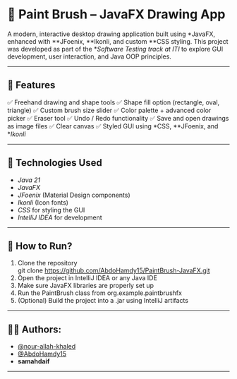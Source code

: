 # 🎨 Paint Brush – JavaFX Drawing App
A modern, interactive desktop drawing application built using *JavaFX, enhanced with **JFoenix, **Ikonli, and custom **CSS styling. This project was developed as part of the **Software Testing track at ITI* to explore GUI development, user interaction, and Java OOP principles.

---
## 🌟 Features
✅ Freehand drawing and shape tools
✅ Shape fill option (rectangle, oval, triangle)
✅ Custom brush size slider
✅ Color palette + advanced color picker
✅ Eraser tool
✅ Undo / Redo functionality
✅ Save and open drawings as image files
✅ Clear canvas
✅ Styled GUI using *CSS, **JFoenix, and **Ikonli*

---
## 🧠 Technologies Used
* *Java 21*
* *JavaFX*
* *JFoenix* (Material Design components)
* *Ikonli* (Icon fonts)
* *CSS* for styling the GUI
* *IntelliJ IDEA* for development

---
## 🚀 How to Run?
1. Clone the repository  
   git clone https://github.com/AbdoHamdy15/PaintBrush-JavaFX.git
2. Open the project in IntelliJ IDEA or any Java IDE
3. Make sure JavaFX libraries are properly set up
4. Run the PaintBrush class from org.example.paintbrushfx
5. (Optional) Build the project into a .jar using IntelliJ artifacts
---
## 👨‍💻 Authors:
- [@nour-allah-khaled](https://github.com/nour-allah-khaled)
- [@AbdoHamdy15](https://github.com/AbdoHamdy15)  
- **samahdaif**
---
